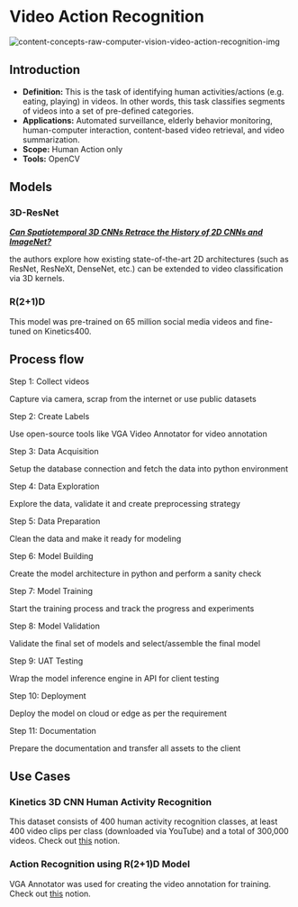 # Video Action Recognition

![content-concepts-raw-computer-vision-video-action-recognition-img](https://user-images.githubusercontent.com/62965911/216822803-052c478d-b961-487b-a68f-702948660afc.png)

## **Introduction**

- **Definition:** This is the task of identifying human activities/actions (e.g. eating, playing) in videos. In other words, this task classifies segments of videos into a set of pre-defined categories.
- **Applications:** Automated surveillance, elderly behavior monitoring, human-computer interaction, content-based video retrieval, and video summarization.
- **Scope:** Human Action only
- **Tools:** OpenCV

## **Models**

### 3D-ResNet

***[Can Spatiotemporal 3D CNNs Retrace the History of 2D CNNs and ImageNet?](https://arxiv.org/abs/1711.09577)***

the authors explore how existing state-of-the-art 2D architectures (such as ResNet, ResNeXt, DenseNet, etc.) can be extended to video classification via 3D kernels.

### R(2+1)D

This model was pre-trained on 65 million social media videos and fine-tuned on Kinetics400.

## Process flow

Step 1: Collect videos

Capture via camera, scrap from the internet or use public datasets

Step 2: Create Labels

Use open-source tools like VGA Video Annotator for video annotation

Step 3: Data Acquisition

Setup the database connection and fetch the data into python environment

Step 4: Data Exploration

Explore the data, validate it and create preprocessing strategy

Step 5: Data Preparation

Clean the data and make it ready for modeling

Step 6: Model Building

Create the model architecture in python and perform a sanity check

Step 7: Model Training

Start the training process and track the progress and experiments

Step 8: Model Validation

Validate the final set of models and select/assemble the final model

Step 9: UAT Testing

Wrap the model inference engine in API for client testing

Step 10: Deployment

Deploy the model on cloud or edge as per the requirement

Step 11: Documentation

Prepare the documentation and transfer all assets to the client

## Use Cases

### Kinetics 3D CNN Human Activity Recognition

This dataset consists of 400 human activity recognition classes, at least 400 video clips per class (downloaded via YouTube) and a total of 300,000 videos. Check out [this](https://www.notion.so/Kinetics-3D-CNN-Human-Activity-Recognition-fd10fd7b5858459cba65dc4a6cb73630) notion.

### Action Recognition using R(2+1)D Model

VGA Annotator was used for creating the video annotation for training. Check out [this](https://www.notion.so/Action-Recognition-using-R-2-1-D-Model-4c796f308aed40f29fc230a757af98e8) notion.
